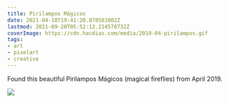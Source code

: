 ```yaml
---
title: Pirilampos Mágicos
date: 2021-04-18T19:41:20.878581002Z
lastmod: 2021-09-20T05:52:12.214578732Z
coverImage: https://cdn.hacdias.com/media/2019-04-pirilampos.gif
tags:
- art
- pixelart
- creative
---
```


Found this beautiful Pirilampos Mágicos (magical fireflies) from April 2019.

![](https://cdn.hacdias.com/media/2019-04-pirilampos.gif?class=fw)
